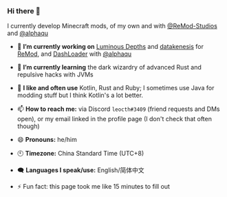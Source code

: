 ### Hi there 👋
I currently develop Minecraft mods, of my own and with [@ReMod-Studios](https://github.com/ReMod-Studios) and [@alphaqu](https://github.com/alphaqu)

- 🔭 **I’m currently working on** [Luminous Depths](https://github.com/ReMod-Studios/lumidep-java) and [datakenesis](https://github.com/ReMod-Studios/datakenesis) for [ReMod](https://github.com/ReMod-Studios), and [DashLoader](https://github.com/alphaqu/DashLoader) with [@alphaqu](https://github.com/alphaqu)

- 🌱 **I’m currently learning** the dark wizardry of advanced Rust and repulsive hacks with JVMs

- :book: **I like and often use** Kotlin, Rust and Ruby; I sometimes use Java for modding stuff but I think Kotlin's a lot better.

- 📫 **How to reach me:** via Discord `leocth#3409` (friend requests and DMs open), or my email linked in the profile page (I don't check that often though)

- 😄 **Pronouns:** he/him

- 🕙 **Timezone:** China Standard Time (UTC+8)

- 🗨️ **Languages I speak/use:** English/简体中文

- ⚡ Fun fact: this page took me like 15 minutes to fill out

<!--
**LeoCTH/LeoCTH** is a ✨ _special_ ✨ repository because its `README.md` (this file) appears on your GitHub profile.

Here are some ideas to get you started:

- 🔭 I’m currently working on ...
- 🌱 I’m currently learning ...
- 👯 I’m looking to collaborate on ...
- 🤔 I’m looking for help with ...
- 💬 Ask me about ...
- 📫 How to reach me: ...
- 😄 Pronouns: ...
- ⚡ Fun fact: ...
-->

